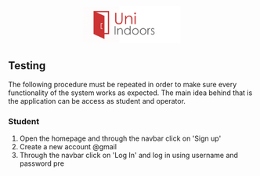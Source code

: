 <center><img src="logo.png" alt="UnIndoors" width="200px"></center>

## Testing
The following procedure must be repeated in order to make sure every functionality of the system works as expected.
The main idea behind that is the application can be access as student and operator.

### Student
1. Open the homepage and through the navbar click on 'Sign up'
2. Create a new account @gmail
3. Through the navbar click on 'Log In' and log in using username and password pre